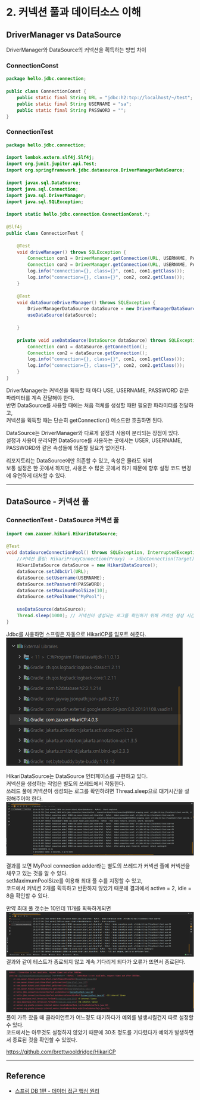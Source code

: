 # 2. 커넥션 풀과 데이터소스 이해

## DriverManager vs DataSource

DriverManager와 DataSource의 커넥션을 획득하는 방법 차이

### ConnectionConst
```java
package hello.jdbc.connection;

public class ConnectionConst {
    public static final String URL = "jdbc:h2:tcp://localhost/~/test";
    public static final String USERNAME = "sa";
    public static final String PASSWORD = "";
}
```

### ConnectionTest
```java
package hello.jdbc.connection;

import lombok.extern.slf4j.Slf4j;
import org.junit.jupiter.api.Test;
import org.springframework.jdbc.datasource.DriverManagerDataSource;

import javax.sql.DataSource;
import java.sql.Connection;
import java.sql.DriverManager;
import java.sql.SQLException;

import static hello.jdbc.connection.ConnectionConst.*;

@Slf4j
public class ConnectionTest {

    @Test
    void driveManager() throws SQLException {
        Connection con1 = DriverManager.getConnection(URL, USERNAME, PASSWORD);
        Connection con2 = DriverManager.getConnection(URL, USERNAME, PASSWORD);
        log.info("connection={}, class={}", con1, con1.getClass());
        log.info("connection={}, class={}", con2, con2.getClass());
    }

    @Test
    void dataSourceDriverManager() throws SQLException {
        DriverManagerDataSource dataSource = new DriverManagerDataSource(URL, USERNAME, PASSWORD);
        useDataSource(dataSource);

    }

    private void useDataSource(DataSource dataSource) throws SQLException {
        Connection con1 = dataSource.getConnection();
        Connection con2 = dataSource.getConnection();
        log.info("connection={}, class={}", con1, con1.getClass());
        log.info("connection={}, class={}", con2, con2.getClass());
    }
}
```

DriverManager는 커넥션을 획득할 때 마다 USE, USERNAME, PASSWORD 같은 파라미터를 계속 전달해야 한다.  
반면 DataSource를 사용할 때에는 처음 객체를 생성할 때만 필요한 파라미터를 전달하고,  
커넥션을 획득할 때는 단순히 getConnection() 메소드만 호출하면 된다.  
  
DataSource는 DriverManager와 다르게 설정과 사용이 분리되는 장점이 있다.  
설정과 사용이 분리되면 DataSource를 사용하는 곳에서는 USER, USERNAME, PASSWORD와 같은 속성들에 의존할 필요가 없어진다.  
  
리포지토리는 DataSource에만 의존할 수 있고, 속성은 몰라도 되며  
보통 설정은 한 곳에서 하지만, 사용은 수 많은 곳에서 하기 때문에 향후 설정 코드 변경에 유연하게 대처할 수 있다.

---

## DataSource - 커넥션 풀

### ConnectionTest - DataSource 커넥션 풀

```java
import com.zaxxer.hikari.HikariDataSource;

@Test
void dataSourceConnectionPool() throws SQLException, InterruptedException {
    //커넥션 풀링: HikariProxyConnection(Proxy) -> JdbcConnection(Target)
    HikariDataSource dataSource = new HikariDataSource();
    dataSource.setJdbcUrl(URL);
    dataSource.setUsername(USERNAME);
    dataSource.setPassword(PASSWORD);
    dataSource.setMaximumPoolSize(10);
    dataSource.setPoolName("MyPool");

    useDataSource(dataSource);
    Thread.sleep(1000); // 커넥션이 생성되는 로그를 확인하기 위해 커넥션 생성 시간 대기
}
```

Jdbc를 사용하면 스프링은 자동으로 HikariCP를 임포트 해준다.  
![](img/datasource_01.PNG)  

HikariDataSource는 DataSource 인터페이스를 구현하고 있다.  
커넥션을 생성하는 작업은 별도의 쓰레드에서 작동한다.  
쓰레드 풀에 커넥션이 생성되는 로그를 확인하려면 Thread.sleep으로 대기시간을 설정해주어야 한다.  
![](img/datasource_02.PNG)  

결과를 보면 MyPool connection adder라는 별도의 쓰레드가 커넥션 풀에 커넥션을 채우고 있는 것을 알 수 있다.  
setMaximumPoolSize를 이용해 최대 풀 수를 지정할 수 있고,  
코드에서 커넥션 2개를 획득하고 반환하지 않았기 때문에 결과에서 active = 2, idle = 8을 확인할 수 있다.  
  
만약 최대 풀 갯수는 10인데 11개를 획득하게되면  
![](img/datasource_03.PNG)  
결과와 같이 테스트가 종료되지 않고 계속 기다리게 되다가 오류가 뜨면서 종료된다.

![](img/datasource_04.PNG)  
풀이 가득 찼을 때 클라이언트가 어느정도 대기하다가 예외를 발생시킬건지 따로 설정할 수 있다.  
코드에서는 아무것도 설정하지 않았기 때문에 30초 정도를 기다렸다가 예외가 발생하면서 종료된 것을 확인할 수 있었다.  
  
https://github.com/brettwooldridge/HikariCP

---

## Reference
- [스프링 DB 1편 - 데이터 접근 핵심 원리](https://www.inflearn.com/course/%EC%8A%A4%ED%94%84%EB%A7%81-db-1/dashboard)
